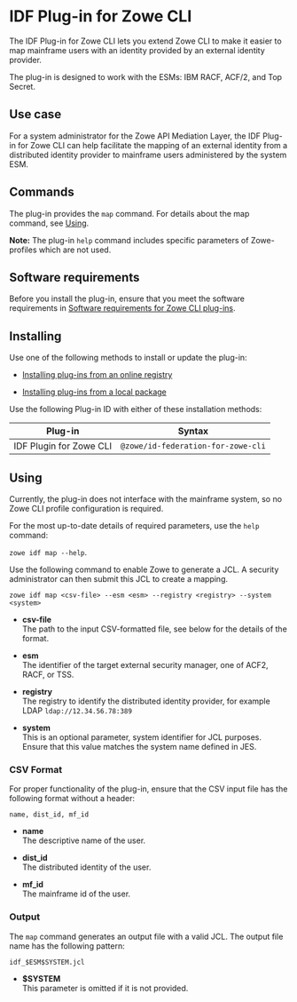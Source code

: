 # IDF Plug-in for Zowe CLI

The IDF Plug-in for Zowe CLI lets you extend Zowe CLI to make it easier to map mainframe users with an identity provided by an external identity provider.

The plug-in is designed to work with the ESMs: IBM RACF, ACF/2, and Top Secret.

## Use case

For a system administrator for the Zowe API Mediation Layer, the IDF Plug-in for Zowe CLI can help facilitate the mapping of an external identity from a distributed identity provider to mainframe users administered by the system ESM.

## Commands

The plug-in provides the `map` command. For details about the map command, see [Using](#using).

**Note:** The plug-in `help` command includes specific parameters of Zowe-profiles which are not used.

## Software requirements

Before you install the plug-in, ensure that you meet the software requirements in [Software requirements for Zowe CLI plug-ins](cli-swreqplugins.md).

## Installing

Use one of the following methods to install or update the plug-in:

- [Installing plug-ins from an online registry](cli-installplugins.md#installing-plug-ins-from-an-online-registry)

- [Installing plug-ins from a local package](cli-installplugins.md#installing-plug-ins-from-a-local-package)

Use the following Plug-in ID with either of these installation methods:

| Plug-in | Syntax |
|---------|-----------------------------|
| IDF Plugin for Zowe CLI | `@zowe/id-federation-for-zowe-cli` |

## Using

Currently, the plug-in does not interface with the mainframe system, so no Zowe CLI profile configuration is required.

For the most up-to-date details of required parameters, use the `help` command:

 `zowe idf map --help`.

Use the following command to enable Zowe to generate a JCL. A security administrator can then submit this JCL to create a mapping.

`zowe idf map <csv-file> --esm <esm> --registry <registry> --system <system>`

- **csv-file**  
The path to the input CSV-formatted file, see below for the details of the format.

- **esm**  
The identifier of the target external security manager, one of ACF2, RACF, or TSS.

- **registry**  
The registry to identify the distributed identity provider, for example LDAP `ldap://12.34.56.78:389`

- **system**  
This is an optional parameter, system identifier for JCL purposes. Ensure that this value matches the system name defined in JES.

### CSV Format

For proper functionality of the plug-in, ensure that the CSV input file has the following format without a header:

```csv
name, dist_id, mf_id
```

- **name**  
The descriptive name of the user.

- **dist_id**  
The distributed identity of the user.

- **mf_id**  
The mainframe id of the user.

### Output

The `map` command generates an output file with a valid JCL. The output file name has the following pattern:

`idf_$ESM$SYSTEM.jcl`

- **$SYSTEM**  
 This parameter is omitted if it is not provided.
